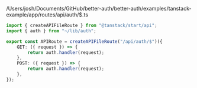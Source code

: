 /Users/josh/Documents/GitHub/better-auth/better-auth/examples/tanstack-example/app/routes/api/auth/$.ts
```typescript
import { createAPIFileRoute } from "@tanstack/start/api";
import { auth } from "~/lib/auth";

export const APIRoute = createAPIFileRoute("/api/auth/$")({
	GET: ({ request }) => {
		return auth.handler(request);
	},
	POST: ({ request }) => {
		return auth.handler(request);
	},
});

```
